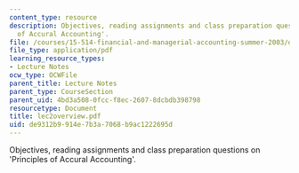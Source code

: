 ```yaml
---
content_type: resource
description: Objectives, reading assignments and class preparation questions on 'Principles
  of Accural Accounting'.
file: /courses/15-514-financial-and-managerial-accounting-summer-2003/de9312b9914e7b3a7068b9ac1222695d_lec2overview.pdf
file_type: application/pdf
learning_resource_types:
- Lecture Notes
ocw_type: OCWFile
parent_title: Lecture Notes
parent_type: CourseSection
parent_uid: 4bd3a508-0fcc-f8ec-2607-8dcbdb398798
resourcetype: Document
title: lec2overview.pdf
uid: de9312b9-914e-7b3a-7068-b9ac1222695d
---
```

Objectives, reading assignments and class preparation questions on 'Principles of Accural Accounting'.

